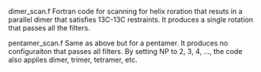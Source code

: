 dimer_scan.f
Fortran code for scanning for helix roration that resuts in a parallel dimer that satisfies 13C-13C restraints.
It produces a single rotation that passes all the filters.

pentamer_scan.f
Same as above but for a pentamer. It produces no configuraiton that passes all filters.
By setting NP to 2, 3, 4, ..., the code also applies dimer, trimer, tetramer, etc.
